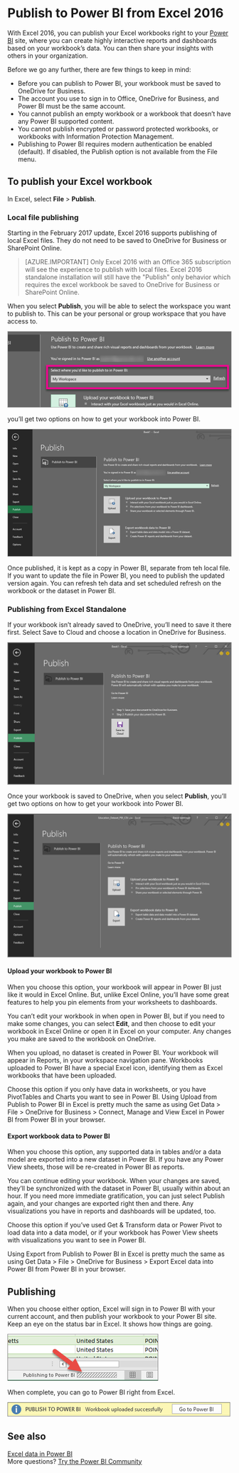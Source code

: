 <properties
   pageTitle="Publish to Power BI from Excel 2016"
   description="Learn how to publish an Excel workbook to your Power BI site."
   services="powerbi"
   documentationCenter=""
   authors="davidiseminger"
   manager="erikre"
   backup=""
   editor=""
   tags=""
   qualityFocus="complete"
   qualityDate=""/>

<tags
   ms.service="powerbi"
   ms.devlang="NA"
   ms.topic="article"
   ms.tgt_pltfrm="NA"
   ms.workload="powerbi"
   ms.date="03/02/2017"
   ms.author="davidi"/>

# Publish to Power BI from Excel 2016
With Excel 2016, you can publish your Excel workbooks right to your [Power BI](https://powerbi.microsoft.com) site, where you can create highly interactive reports and dashboards based on your workbook’s data. You can then share your insights with others in your organization.

Before we go any further, there are few things to keep in mind:

- Before you can publish to Power BI, your workbook must be saved to OneDrive for Business.
- The account you use to sign in to Office, OneDrive for Business, and Power BI must be the same account.
- You cannot publish an empty workbook or a workbook that doesn’t have any Power BI supported content.
- You cannot publish encrypted or password protected workbooks, or workbooks with Information Protection Management.
- Publishing to Power BI requires modern authentication be enabled (default). If disabled, the Publish option is not available from the File menu.

## To publish your Excel workbook

In Excel, select **File** > **Publish**.

### Local file publishing

Starting in the February 2017 update, Excel 2016 supports publishing of local Excel files. They do not need to be saved to OneDrive for Business or SharePoint Online.

> [AZURE.IMPORTANT] Only Excel 2016 with an Office 365 subscription will see the experience to publish with local files. Excel 2016 standalone installation will still have the "Publish" only behavior which requires the excel workbook be saved to OneDrive for Business or SharePoint Online.

When you select **Publish**, you will be able to select the workspace you want to publish to. This can be your personal or group workspace that you have access to.

![](media/powerbi-service-publish-from-excel/pbi_choose_workspace.png)

you’ll get two options on how to get your workbook into Power BI.

![](media/powerbi-service-publish-from-excel/pbi_UploadExport3.png)

Once published, it is kept as a copy in Power BI, separate from teh local file. If you want to update the file in Power BI, you need to publish the updated version again. You can refresh teh data and set scheduled refresh on the workbook or the dataset in Power BI.

### Publishing from Excel Standalone

If your workbook isn’t already saved to OneDrive, you’ll need to save it there first. Select Save to Cloud and choose a location in OneDrive for Business.

![](media/powerbi-service-publish-from-excel/pbi_SaveToOneDrive2.png)

Once your workbook is saved to OneDrive, when you select **Publish**, you’ll get two options on how to get your workbook into Power BI.

![](media/powerbi-service-publish-from-excel/pbi_UploadExport2.png)

#### Upload your workbook to Power BI

When you choose this option, your workbook will appear in Power BI just like it would in Excel Online. But, unlike Excel Online, you’ll have some great features to help you pin elements from your worksheets to dashboards.

You can’t edit your workbook in when open in Power BI, but if you need to make some changes, you can select **Edit**, and then choose to edit your workbook in Excel Online or open it in Excel on your computer. Any changes you make are saved to the workbook on OneDrive.

When you upload, no dataset is created in Power BI. Your workbook will appear in Reports, in your workspace navigation pane. Workbooks uploaded to Power BI have a special Excel icon, identifying them as Excel workbooks that have been uploaded.

Choose this option if you only have data in worksheets, or you have PivotTables and Charts you want to see in Power BI.
Using Upload from Publish to Power BI in Excel is pretty much the same as using Get Data > File > OneDrive for Business > Connect, Manage and View Excel in Power BI from Power BI in your browser.

#### Export workbook data to Power BI

When you choose this option, any supported data in tables and/or a data model are exported into a new dataset in Power BI. If you have any Power View sheets, those will be re-created in Power BI as reports.

You can continue editing your workbook. When your changes are saved, they’ll be synchronized with the dataset in Power BI, usually within about an hour. If you need more immediate gratification, you can just select Publish again, and your changes are exported right then and there. Any visualizations you have in reports and dashboards will be updated, too.

Choose this option if you’ve used Get & Transform data or Power Pivot to load data into a data model, or if your workbook has Power View sheets with visualizations you want to see in Power BI.

Using Export from Publish to Power BI in Excel is pretty much the same as using Get Data > File > OneDrive for Business > Export Excel data into Power BI from Power BI in your browser.

## Publishing

When you choose either option, Excel will sign in to Power BI with your current account, and then publish your workbook to your Power BI site. Keep an eye on the status bar in Excel. It shows how things are going.

![](media/powerbi-service-publish-from-excel/pbi_PublishingStatus.png)

When complete, you can go to Power BI right from Excel.

![](media/powerbi-service-publish-from-excel/pbi_GoToPBI.png)

## See also

[Excel data in Power BI](articles/powerbi-service-excel-data.md)  
More questions? [Try the Power BI Community](http://community.powerbi.com/)
